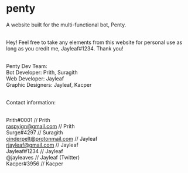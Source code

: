 # penty<br/>
A website built for the multi-functional bot, Penty.<br/><br/>

Hey! Feel free to take any elements from this website for personal use as long as you credit me, Jayleaf#1234. Thank you!<br/><br/>

Penty Dev Team: <br/>
Bot Developer: Prith, Suragith<br/>
Web Developer: Jayleaf<br/>
Graphic Designers: Jayleaf, Kacper<br/><br/>

Contact information:<br/><br/>

Prith#0001 // Prith<br/>
raspyign@gmail.com // Prith<br/>
Surge#4297 // Suragith<br/>
cinderpelt@protonmail.com // Jayleaf<br/>
rjayleaf@gmail.com // Jayleaf<br/>
Jayleaf#1234 // Jayleaf<br/>
@jayleaves // Jayleaf (Twitter)<br/>
Kacper#3956 // Kacper<br/>

